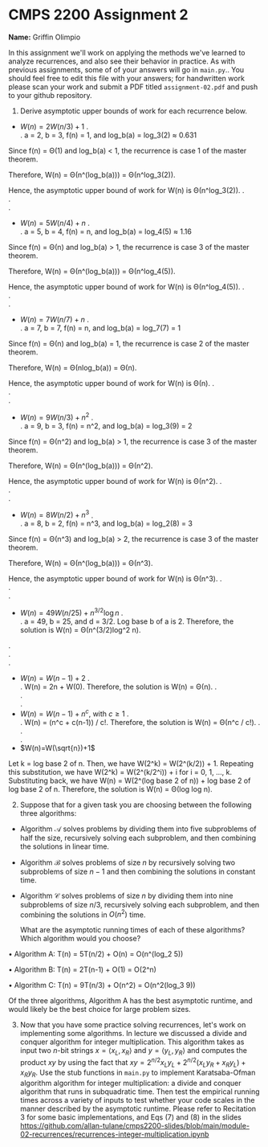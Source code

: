 # CMPS 2200 Assignment 2

**Name:** Griffin Olimpio

In this assignment we'll work on applying the methods we've learned to analyze recurrences, and also see their behavior
in practice. As with previous
assignments, some of of your answers will go in `main.py`.. You
should feel free to edit this file with your answers; for handwritten
work please scan your work and submit a PDF titled `assignment-02.pdf`
and push to your github repository.


1. Derive asymptotic upper bounds of work for each recurrence below.
  * $W(n)=2W(n/3)+1$
.  
.  a = 2, b = 3, f(n) = 1, and log_b(a) = log_3(2) ≈ 0.631

Since f(n) = Θ(1) and log_b(a) < 1, the recurrence is case 1 of the master theorem.

Therefore, W(n) = Θ(n^(log_b(a))) = Θ(n^log_3(2)).

Hence, the asymptotic upper bound of work for W(n) is Θ(n^log_3(2)).
.  
.  
.  
  * $W(n)=5W(n/4)+n$
.  
.  a = 5, b = 4, f(n) = n, and log_b(a) = log_4(5) ≈ 1.16

Since f(n) = Θ(n) and log_b(a) > 1, the recurrence is case 3 of the master theorem.

Therefore, W(n) = Θ(n^(log_b(a))) = Θ(n^log_4(5)).

Hence, the asymptotic upper bound of work for W(n) is Θ(n^log_4(5)).
.  
.  
.  
  * $W(n)=7W(n/7)+n$
.  
.  a = 7, b = 7, f(n) = n, and log_b(a) = log_7(7) = 1

Since f(n) = Θ(n) and log_b(a) = 1, the recurrence is case 2 of the master theorem.

Therefore, W(n) = Θ(nlog_b(a)) = Θ(n).

Hence, the asymptotic upper bound of work for W(n) is Θ(n).
.  
.  
.  
  * $W(n)=9W(n/3)+n^2$
.  
.  a = 9, b = 3, f(n) = n^2, and log_b(a) = log_3(9) = 2

Since f(n) = Θ(n^2) and log_b(a) > 1, the recurrence is case 3 of the master theorem.

Therefore, W(n) = Θ(n^(log_b(a))) = Θ(n^2).

Hence, the asymptotic upper bound of work for W(n) is Θ(n^2).
.  
.  
.  
  * $W(n)=8W(n/2)+n^3$
.  
.  a = 8, b = 2, f(n) = n^3, and log_b(a) = log_2(8) = 3

Since f(n) = Θ(n^3) and log_b(a) > 2, the recurrence is case 3 of the master theorem.

Therefore, W(n) = Θ(n^(log_b(a))) = Θ(n^3).

Hence, the asymptotic upper bound of work for W(n) is Θ(n^3).
.  
.  
.  
  * $W(n)=49W(n/25)+n^{3/2}\log n$
.  
.  a = 49, b = 25, and d = 3/2. Log base b of a is 2. Therefore, the solution is W(n) = Θ(n^(3/2)log^2 n).


.  
.  
.  
  * $W(n)=W(n-1)+2$
.  
.  W(n) = 2n + W(0). Therefore, the solution is W(n) = Θ(n).
.  
.  
.  
  * $W(n)= W(n-1)+n^c$, with $c\geq 1$
.  
.   W(n) = (n^c + c(n-1)) / c!. Therefore, the solution is W(n) = Θ(n^c / c!).
.  
.  
.  
  * $W(n)=W(\sqrt{n})+1$

Let k = log base 2 of n. Then, we have W(2^k) = W(2^(k/2)) + 1. Repeating this substitution, we have W(2^k) = W(2^(k/2^i)) + i for i = 0, 1, ..., k. Substituting back, we have W(n) = W(2^(log base 2 of n)) + log base 2 of log base 2 of n. Therefore, the solution is W(n) = Θ(log log n).


2. Suppose that for a given task you are choosing between the following three algorithms:

  * Algorithm $\mathcal{A}$ solves problems by dividing them into
      five subproblems of half the size, recursively solving each
      subproblem, and then combining the solutions in linear time.
    
  * Algorithm $\mathcal{B}$ solves problems of size $n$ by
      recursively solving two subproblems of size $n-1$ and then
      combining the solutions in constant time.
    
  * Algorithm $\mathcal{C}$ solves problems of size $n$ by dividing
      them into nine subproblems of size $n/3$, recursively solving
      each subproblem, and then combining the solutions in $O(n^2)$
      time.

    What are the asymptotic running times of each of these algorithms?
    Which algorithm would you choose?

• Algorithm A: T(n) = 5T(n/2) + O(n)
= O(n^(log_2 5))

• Algorithm B: T(n) = 2T(n-1) + O(1)
= O(2^n)

• Algorithm C: T(n) = 9T(n/3) + O(n^2)
= O(n^2(log_3 9))

Of the three algorithms, Algorithm A has the best asymptotic runtime, and would likely be the best choice for large problem sizes.


3. Now that you have some practice solving recurrences, let's work on
  implementing some algorithms. In lecture we discussed a divide and
  conquer algorithm for integer multiplication. This algorithm takes
  as input two $n$-bit strings $x = \langle x_L, x_R\rangle$ and
  $y=\langle y_L, y_R\rangle$ and computes the product $xy$ by using
  the fact that $xy = 2^{n/2}x_Ly_L + 2^{n/2}(x_Ly_R+x_Ry_L) +
  x_Ry_R.$ Use the
  stub functions in `main.py` to implement Karatsaba-Ofman algorithm algorithm for integer
  multiplication: a divide and conquer algorithm that runs in
  subquadratic time. Then test the empirical running times across a
  variety of inputs to test whether your code scales in the manner
  described by the asymptotic runtime. Please refer to Recitation 3 for some basic implementations, and Eqs (7) and (8) in the slides https://github.com/allan-tulane/cmps2200-slides/blob/main/module-02-recurrences/recurrences-integer-multiplication.ipynb
 
 


